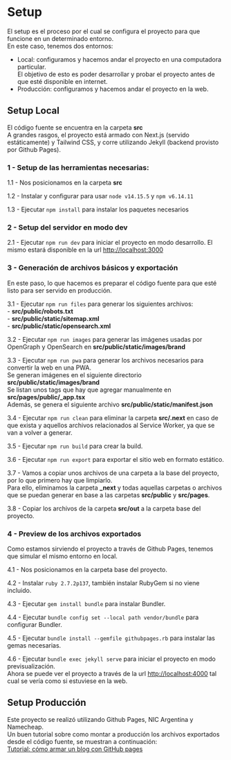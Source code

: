# Setup

El setup es el proceso por el cual se configura el proyecto para que funcione en un determinado entorno.\
En este caso, tenemos dos entornos:
- Local: configuramos y hacemos andar el proyecto en una computadora particular.\
    El objetivo de esto es poder desarrollar y probar el proyecto antes de que esté disponible en internet.
- Producción: configuramos y hacemos andar el proyecto en la web.

## Setup Local

El código fuente se encuentra en la carpeta **src**\
A grandes rasgos, el proyecto está armado con Next.js (servido estáticamente) y Tailwind CSS, y corre utilizando Jekyll (backend provisto por Github Pages).

### 1 - Setup de las herramientas necesarias:

1.1 - Nos posicionamos en la carpeta **src**

1.2 - Instalar y configurar para usar `node v14.15.5` y `npm v6.14.11`

1.3 - Ejecutar `npm install` para instalar los paquetes necesarios

### 2 - Setup del servidor en modo dev

2.1 - Ejecutar `npm run dev` para iniciar el proyecto en modo desarrollo. El mismo estará disponible en la url [http://localhost:3000](http://localhost:3000)

### 3 - Generación de archivos básicos y exportación

En este paso, lo que hacemos es preparar el código fuente para que esté listo para ser servido en producción.

3.1 - Ejecutar `npm run files` para generar los siguientes archivos:\
    - **src/public/robots.txt**\
    - **src/public/static/sitemap.xml**\
    - **src/public/static/opensearch.xml**

3.2 - Ejecutar `npm run images` para generar las imágenes usadas por OpenGraph y OpenSearch en **src/public/static/images/brand**

3.3 - Ejecutar `npm run pwa` para generar los archivos necesarios para convertir la web en una PWA.\
    Se generan imágenes en el siguiente directorio **src/public/static/images/brand**\
    Se listan unos tags que hay que agregar manualmente en **src/pages/public/_app.tsx**\
    Además, se genera el siguiente archivo **src/public/static/manifest.json**

3.4 - Ejecutar `npm run clean` para eliminar la carpeta **src/.next** en caso de que exista y aquellos archivos relacionados al Service Worker, ya que se van a volver a generar.

3.5 - Ejecutar `npm run build` para crear la build.

3.6 - Ejecutar `npm run export` para exportar el sitio web en formato estático.

3.7 - Vamos a copiar unos archivos de una carpeta a la base del proyecto, por lo que primero hay que limpiarlo.\
    Para ello, eliminamos la carpeta **_next** y todas aquellas carpetas o archivos que se puedan generar en base a las carpetas **src/public** y **src/pages**.

3.8 - Copiar los archivos de la carpeta **src/out** a la carpeta base del proyecto.

### 4 - Preview de los archivos exportados

Como estamos sirviendo el proyecto a través de Github Pages, tenemos que simular el mismo entorno en local.

4.1 - Nos posicionamos en la carpeta base del proyecto.

4.2 - Instalar `ruby 2.7.2p137`, también instalar RubyGem si no viene incluido.

4.3 - Ejecutar `gem install bundle` para instalar Bundler.

4.4 - Ejecutar `bundle config set --local path vendor/bundle` para configurar Bundler.

4.5 - Ejecutar `bundle install --gemfile githubpages.rb` para instalar las gemas necesarias.

4.6 - Ejecutar `bundle exec jekyll serve` para iniciar el proyecto en modo previsualización.\
    Ahora se puede ver el proyecto a través de la url [http://localhost:4000](http://localhost:4000) tal cual se vería como si estuviese en la web.

## Setup Producción

Este proyecto se realizó utilizando Github Pages, NIC Argentina y Namecheap.\
Un buen tutorial sobre como montar a producción los archivos exportados desde el código fuente, se muestran a continuación:\
[Tutorial: cómo armar un blog con GitHub pages](https://curiosidadesespaciales.ar/2020/09/21/Tutorial-blog-2/)
